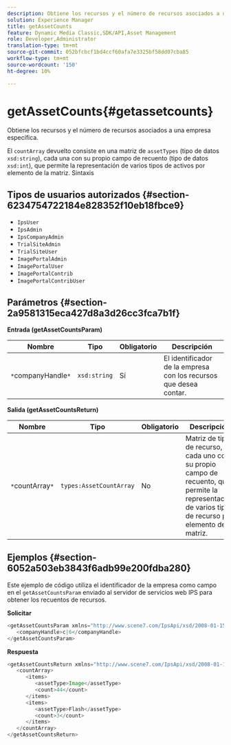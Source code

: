 ```yaml
---
description: Obtiene los recursos y el número de recursos asociados a una empresa específica.
solution: Experience Manager
title: getAssetCounts
feature: Dynamic Media Classic,SDK/API,Asset Management
role: Developer,Administrator
translation-type: tm+mt
source-git-commit: 052bfcbcf1bd4ccf60afa7e3325bf58dd07cba85
workflow-type: tm+mt
source-wordcount: '150'
ht-degree: 10%

---
```



# getAssetCounts{#getassetcounts}

Obtiene los recursos y el número de recursos asociados a una empresa específica.

El `countArray` devuelto consiste en una matriz de `assetTypes` (tipo de datos `xsd:string`), cada una con su propio campo de recuento (tipo de datos `xsd:int`), que permite la representación de varios tipos de activos por elemento de la matriz.
Sintaxis

## Tipos de usuarios autorizados {#section-6234754722184e828352f10eb18fbce9}

* `IpsUser`
* `IpsAdmin`
* `IpsCompanyAdmin`
* `TrialSiteAdmin`
* `TrialSiteUser`
* `ImagePortalAdmin`
* `ImagePortalUser`
* `ImagePortalContrib`
* `ImagePortalContribUser`

## Parámetros {#section-2a9581315eca427d8a3d26cc3fca7b1f}

**Entrada (getAssetCountsParam)**

| Nombre | Tipo | Obligatorio | Descripción |
|---|---|---|---|
| `*`companyHandle`*` | `xsd:string` | Sí | El identificador de la empresa con los recursos que desea contar. |

**Salida (getAssetCountsReturn)**

| Nombre | Tipo | Obligatorio | Descripción |
|---|---|---|---|
| `*`countArray`*` | `types:AssetCountArray` | No | Matriz de tipos de recurso, cada uno con su propio campo de recuento, que permite la representación de varios tipos de recurso por elemento de la matriz. |

## Ejemplos {#section-6052a503eb3843f6adb99e200fdba280}

Este ejemplo de código utiliza el identificador de la empresa como campo en el `getAssetCountsParam` enviado al servidor de servicios web IPS para obtener los recuentos de recursos.

**Solicitar**

```java
<getAssetCountsParam xmlns="http://www.scene7.com/IpsApi/xsd/2008-01-15">
   <companyHandle>c|6</companyHandle>
</getAssetCountsParam>
```

**Respuesta**

```java
<getAssetCountsReturn xmlns="http://www.scene7.com/IpsApi/xsd/2008-01-15">
   <countArray>
      <items>
         <assetType>Image</assetType>
         <count>44</count>
      </items>
      <items>
         <assetType>Flash</assetType>
         <count>3</count>
      </items>
   </countArray>
</getAssetCountsReturn>
```

